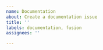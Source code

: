 ```yaml
---
name: Documentation
about: Create a documentation issue
title: ''
labels: documentation, fusion
assignees: ''

---
```


